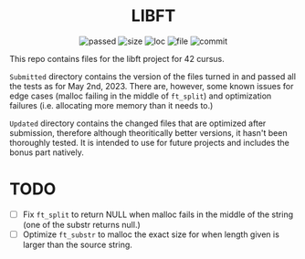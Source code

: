 <h1 align="center">
	LIBFT
</h1>

<p align="center">
    <img alt="passed" src="https://img.shields.io/static/v1?label=passed&message=125/100&color=brightgreen&logo=42&logoColor=green">
    <img alt="size" src="https://img.shields.io/github/languages/code-size/darrenkuro/42_ft_printf?color=red">
    <img alt="loc" src="https://img.shields.io/tokei/lines/github/darrenkuro/42_libft">
    <img alt="file" src="https://img.shields.io/github/directory-file-count/darrenkuro/42_libft/Submitted?label=files%20submitted">
    <img alt="commit" src="https://img.shields.io/github/last-commit/darrenkuro/42_libft">
</p>

This repo contains files for the libft project for 42 cursus. 

`Submitted` directory contains the version of the files turned in and passed all the tests as for May 2nd, 2023. There are, however, some known issues for edge cases (malloc failing in the middle of `ft_split`) and optimization failures (i.e. allocating more memory than it needs to.)

`Updated` directory contains the changed files that are optimized after submission, therefore although theoritically better versions, it hasn't been thoroughly tested. It is intended to use for future projects and includes the bonus part natively.

# TODO
- [ ] Fix `ft_split` to return NULL when malloc fails in the middle of the string (one of the substr returns null.)
- [ ] Optimize `ft_substr` to malloc the exact size for when length given is larger than the source string.
